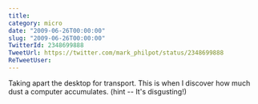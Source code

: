 ```yaml
---
title: 
category: micro
date: "2009-06-26T00:00:00"
slug: "2009-06-26T00:00:00"
TwitterId: 2348699888
TweetUrl: https://twitter.com/mark_philpot/status/2348699888
ReTweetUser: 
---
```


Taking apart the desktop for transport. This is when I discover how much dust a computer accumulates. (hint -- It's disgusting!)